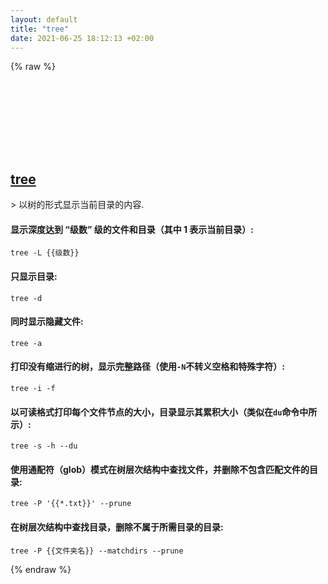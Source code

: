 ```yaml
---
layout: default
title: "tree"
date: 2021-06-25 18:12:13 +02:00
---
```

{% raw %}
<h2 id="tree">
  <a href="/zh/osx/tree.html">tree</a> <a href="#tree"><svg class="icon">
    <use href="/assets/images/unicode_sprite.svg#link" />
  </svg></a>
</h2>
> 以树的形式显示当前目录的内容.

#### 显示深度达到 “级数” 级的文件和目录（其中 1 表示当前目录）:
```shell
tree -L {{级数}}
```
#### 只显示目录:
```shell
tree -d
```
#### 同时显示隐藏文件:
```shell
tree -a
```
#### 打印没有缩进行的树，显示完整路径（使用`-N`不转义空格和特殊字符）:
```shell
tree -i -f
```
#### 以可读格式打印每个文件节点的大小，目录显示其累积大小（类似在`du`命令中所示）:
```shell
tree -s -h --du
```
#### 使用通配符（glob）模式在树层次结构中查找文件，并删除不包含匹配文件的目录:
```shell
tree -P '{{*.txt}}' --prune
```
#### 在树层次结构中查找目录，删除不属于所需目录的目录:
```shell
tree -P {{文件夹名}} --matchdirs --prune
```
{% endraw %}